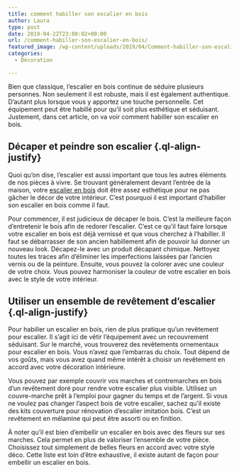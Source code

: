 ```yaml
---
title: comment habiller son escalier en bois
author: Laura
type: post
date: 2019-04-22T23:00:02+00:00
url: /comment-habiller-son-escalier-en-bois/
featured_image: /wp-content/uploads/2019/04/Comment-habiller-son-escalier-en-bois.jpg
categories:
  - Décoration

---
```

<p class="ql-align-justify">
  Bien que classique, l’escalier en bois continue de séduire plusieurs personnes. Non seulement il est robuste, mais il est également authentique. D’autant plus lorsque vous y apportez une touche personnelle. Cet équipement peut être habillé pour qu’il soit plus esthétique et séduisant. Justement, dans cet article, on va voir comment habiller son escalier en bois.
</p>

<p class="ql-align-justify">
</p>

## Décaper et peindre son escalier {.ql-align-justify}

<p class="ql-align-justify">
</p>

<p class="ql-align-justify">
  Quoi qu’on dise, l’escalier est aussi important que tous les autres éléments de nos pièces à vivre. Se trouvant généralement devant l’entrée de la maison, votre <a href="https://www.linternaute.fr/bricolage/guide-maison-et-jardin/1409920-escalier-bois-comment-bien-le-choisir/" target="_blank">escalier en bois</a> doit être assez esthétique pour ne pas gâcher le décor de votre intérieur. C&#8217;est pourquoi il est important d’habiller son escalier en bois comme il faut.
</p>

<p class="ql-align-justify">
</p>

<p class="ql-align-justify">
  Pour commencer, il est judicieux de décaper le bois. C’est la meilleure façon d’entretenir le bois afin de redorer l’escalier. C’est ce qu’il faut faire lorsque votre escalier en bois est déjà vernissé et que vous cherchez à l’habiller. Il faut se débarrasser de son ancien habillement afin de pouvoir lui donner un nouveau look. Décapez-le avec un produit décapant chimique. Nettoyez toutes les traces afin d’éliminer les imperfections laissées par l’ancien vernis ou de la peinture. Ensuite, vous pouvez la colorer avec une couleur de votre choix. Vous pouvez harmoniser la couleur de votre escalier en bois avec le style de votre intérieur.
</p>

<p class="ql-align-justify">
</p>

## Utiliser un ensemble de revêtement d’escalier {.ql-align-justify}

<p class="ql-align-justify">
</p>

<p class="ql-align-justify">
  Pour habiller un escalier en bois, rien de plus pratique qu’un revêtement pour escalier. Il s’agit ici de vêtir l’équipement avec un recouvrement séduisant. Sur le marché, vous trouverez des revêtements ornementaux pour escalier en bois. Vous n’avez que l&#8217;embarras du choix. Tout dépend de vos goûts, mais vous avez quand même intérêt à choisir un revêtement en accord avec votre décoration intérieure.
</p>

<p class="ql-align-justify">
</p>

<p class="ql-align-justify">
  Vous pouvez par exemple couvrir vos marches et contremarches en bois d’un revêtement doré pour rendre votre escalier plus visible. Utilisez un couvre-marche prêt à l’emploi pour gagner du temps et de l’argent. Si vous ne voulez pas changer l’aspect bois de votre escalier, sachez qu’il existe des kits couverture pour rénovation d’escalier imitation bois. C’est un revêtement en mélamine qui peut être assorti ou en finition.
</p>

<p class="ql-align-justify">
</p>

<p class="ql-align-justify">
  À noter qu’il est bien d’embellir un escalier en bois avec des fleurs sur ses marches. Cela permet en plus de valoriser l’ensemble de votre pièce. Choisissez tout simplement de belles fleurs en accord avec votre style déco. Cette liste est loin d’être exhaustive, il existe autant de façon pour embellir un escalier en bois.
</p>